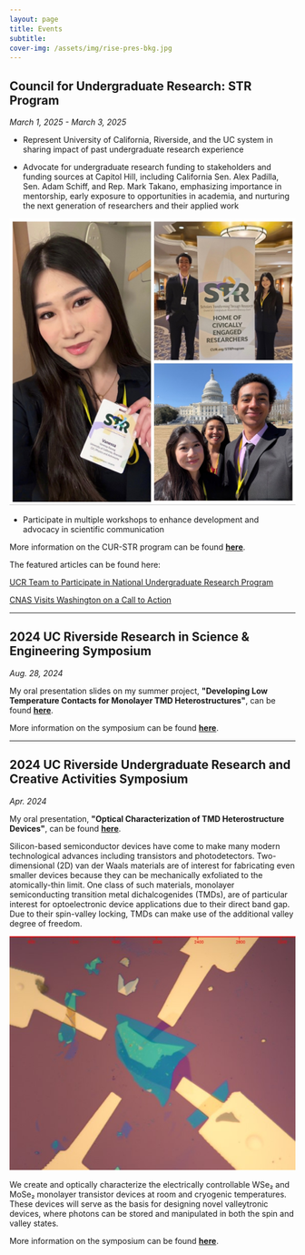 ```yaml
---
layout: page
title: Events
subtitle: 
cover-img: /assets/img/rise-pres-bkg.jpg
---
```


## Council for Undergraduate Research: STR Program
*March 1, 2025 - March 3, 2025*

- Represent University of California, Riverside, and the UC system in sharing impact of past undergraduate research experience 

- Advocate for undergraduate research funding to stakeholders and funding sources at Capitol Hill, including California Sen. Alex Padilla, Sen. Adam Schiff, and Rep. Mark Takano, emphasizing importance in mentorship, early exposure to opportunities in academia, and nurturing the next generation of researchers and their applied work

![CUR](assets/img/str-cur.jpg)

- Participate in multiple workshops to enhance development and advocacy in scientific communication

More information on the CUR-STR program can be found [**here**](https://www.cur.org/events-services/str-program/).

The featured articles can be found here:

 [UCR Team to Participate in National Undergraduate Research Program](https://insideucr.ucr.edu/awards/2024/10/16/ucr-team-participate-national-undergraduate-research-program)

 [CNAS Visits Washington on a Call to Action](https://cnas.ucr.edu/news/2025/03/20/cnas-visits-washington-call-action)

---
## 2024 UC Riverside Research in Science & Engineering Symposium
*Aug. 28, 2024*

My oral presentation slides on my summer project, **"Developing Low Temperature Contacts for Monolayer TMD Heterostructures"**, can be found [**here**](assets/files/Vanessa-Kwong-RISE-Oral-Presentation.pdf).

More information on the symposium can be found [**here**](https://rise.ucr.edu/2024-risemarc-symposium).

---

## 2024 UC Riverside Undergraduate Research and Creative Activities Symposium
*Apr. 2024*

My oral presentation, **"Optical Characterization of TMD Heterostructure Devices"**, can be found [**here**](https://www.youtube.com/watch?v=1-5c_JY-Y90).

Silicon-based semiconductor devices have come to make many modern technological advances including transistors and photodetectors. Two-dimensional (2D) van der Waals materials are of interest for fabricating even smaller devices because they can be mechanically exfoliated to the atomically-thin limit. One class of such materials, monolayer semiconducting transition metal dichalcogenides (TMDs), are of particular interest for optoelectronic device applications due to their direct band gap. Due to their spin-valley locking, TMDs can make use of the additional valley degree of freedom.

![Monolayer WSe2 Device](assets/img/ugrs-dev.jpg)

We create and optically characterize the electrically controllable WSe₂ and MoSe₂ monolayer transistor devices at room and cryogenic temperatures. These devices will serve as the basis for designing novel valleytronic devices, where photons can be stored and manipulated in both the spin and valley states.

More information on the symposium can be found [**here**](https://engage.ucr.edu/research/symposium).
